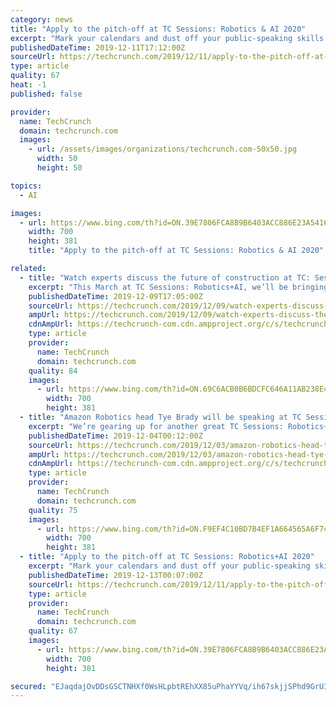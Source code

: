 ```yaml
---
category: news
title: "Apply to the pitch-off at TC Sessions: Robotics & AI 2020"
excerpt: "Mark your calendars and dust off your public-speaking skills. This year, there’s an exciting new opportunity at TC Sessions: Robotics & AI, which returns to UC Berkeley on March 3, 2020. We’ve added a pitch-off specifically for early-stage startups focused on AI or robotics. You heard right. In addition to a full day packed with speakers ..."
publishedDateTime: 2019-12-11T17:12:00Z
sourceUrl: https://techcrunch.com/2019/12/11/apply-to-the-pitch-off-at-tc-sessions-robotics-ai-2020/
type: article
quality: 67
heat: -1
published: false

provider:
  name: TechCrunch
  domain: techcrunch.com
  images:
    - url: /assets/images/organizations/techcrunch.com-50x50.jpg
      width: 50
      height: 50

topics:
  - AI

images:
  - url: https://www.bing.com/th?id=ON.39E7806FCA8B9B6403ACC886E23A5416
    width: 700
    height: 381
    title: "Apply to the pitch-off at TC Sessions: Robotics & AI 2020"

related:
  - title: "Watch experts discuss the future of construction at TC: Sessions Robotics+AI"
    excerpt: "This March at TC Sessions: Robotics+AI, we’ll be bringing together a trio of companies that have the industry and investors buzzing. Noah Campbell-Ready is the founder and CEO of Built Robotics, a startup that has developed a heavy-duty autonomous bulldozer. The system has already been piloted for 7,500 hours, with a perfect safety record."
    publishedDateTime: 2019-12-09T17:05:00Z
    sourceUrl: https://techcrunch.com/2019/12/09/watch-experts-discuss-the-future-of-construction-at-tc-sessions-roboticsai/
    ampUrl: https://techcrunch.com/2019/12/09/watch-experts-discuss-the-future-of-construction-at-tc-sessions-roboticsai/amp/
    cdnAmpUrl: https://techcrunch-com.cdn.ampproject.org/c/s/techcrunch.com/2019/12/09/watch-experts-discuss-the-future-of-construction-at-tc-sessions-roboticsai/amp/
    type: article
    provider:
      name: TechCrunch
      domain: techcrunch.com
    quality: 84
    images:
      - url: https://www.bing.com/th?id=ON.69C6ACB0B6BDCFC646A11AB238E4D51C
        width: 700
        height: 381
  - title: "Amazon Robotics head Tye Brady will be speaking at TC Sessions: Robotics+AI 2020 at UC Berkeley"
    excerpt: "We’re gearing up for another great TC Sessions: Robotics+AI March 3 at UC Berkeley, and we’ve got some big names to announce. Last week, it was AI expert Stuart Russell, and today we’re pleased to note that we’ll be joined by Amazon Robotics Chief Technologist Tye Brady. A co-founder of MassRobotics, Brady has held a number of high ..."
    publishedDateTime: 2019-12-04T00:12:00Z
    sourceUrl: https://techcrunch.com/2019/12/03/amazon-robotics-head-tye-brady-will-be-speaking-at-tc-sessions-roboticsai-2020-at-uc-berkeley/
    ampUrl: https://techcrunch.com/2019/12/03/amazon-robotics-head-tye-brady-will-be-speaking-at-tc-sessions-roboticsai-2020-at-uc-berkeley/amp/
    cdnAmpUrl: https://techcrunch-com.cdn.ampproject.org/c/s/techcrunch.com/2019/12/03/amazon-robotics-head-tye-brady-will-be-speaking-at-tc-sessions-roboticsai-2020-at-uc-berkeley/amp/
    type: article
    provider:
      name: TechCrunch
      domain: techcrunch.com
    quality: 75
    images:
      - url: https://www.bing.com/th?id=ON.F9EF4C10BD7B4EF1A664565A6F74F52D
        width: 700
        height: 381
  - title: "Apply to the pitch-off at TC Sessions: Robotics+AI 2020"
    excerpt: "Mark your calendars and dust off your public-speaking skills. This year, there’s an exciting new opportunity at TC Sessions: Robotics + AI, which returns to UC Berkeley on March 3, 2020. We’ve added a pitch-off specifically for early-stage startups focused on AI or robotics. You heard right. In addition to a full day packed with speakers ..."
    publishedDateTime: 2019-12-13T00:07:00Z
    sourceUrl: https://techcrunch.com/2019/12/11/apply-to-the-pitch-off-at-tc-sessions-robotics-ai-2020/
    type: article
    provider:
      name: TechCrunch
      domain: techcrunch.com
    quality: 67
    images:
      - url: https://www.bing.com/th?id=ON.39E7806FCA8B9B6403ACC886E23A5416
        width: 700
        height: 381

secured: "EJaqdajOvDDsGSCTNHXf0WsHLpbtREhXX85uPhaYYVq/ih67skjjSPhd9GrUIpF6QFAPNpMTVcGx/tjbk1o1KG16Nk+7RP/NwV37IuUGSEij2syRH4JkQBmRS4lqBC/j1RNz5LYMlyvTLEmcikhPZ28hgN8w82eQpBTg6SQ3wz7ckBKSql759AIqfDsPUBIQpT0M3T1560SlUssqfWRrotBciBAVFrCL+6lmYlTWgATOeLhnOTo+YZWkPxjgsdYGZ3qjszQQW6TRPMQ3rlmlSQ==;E0v3QmL6vr0x+n8/rZpkyA=="
---
```


